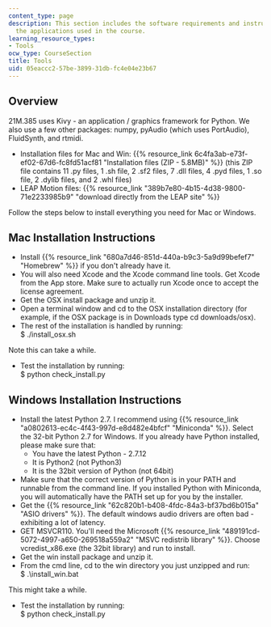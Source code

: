 ```yaml
---
content_type: page
description: This section includes the software requirements and instructions for
  the applications used in the course.
learning_resource_types:
- Tools
ocw_type: CourseSection
title: Tools
uid: 05eaccc2-57be-3899-31db-fc4e04e23b67
---
```


Overview
--------

21M.385 uses Kivy - an application / graphics framework for Python. We also use a few other packages: numpy, pyAudio (which uses PortAudio), FluidSynth, and rtmidi.

*   Installation files for Mac and Win: {{% resource_link 6c4fa3ab-e73f-ef02-67d6-fc8fd51acf81 "Installation files (ZIP - 5.8MB)" %}} (this ZIP file contains 11 .py files, 1 .sh file, 2 .sf2 files, 7 .dll files, 4 .pyd files, 1 .so file, 2 .dylib files, and 2 .whl files)
*   LEAP Motion files: {{% resource_link "389b7e80-4b15-4d38-9800-71e2233985b9" "download directly from the LEAP site" %}}

Follow the steps below to install everything you need for Mac or Windows.

Mac Installation Instructions
-----------------------------

*   Install {{% resource_link "680a7d46-851d-440a-b9c3-5a9d99befef7" "Homebrew" %}} if you don't already have it.
*   You will also need Xcode and the Xcode command line tools. Get Xcode from the App store. Make sure to actually run Xcode once to accept the license agreement.
*   Get the OSX install package and unzip it.
*   Open a terminal window and cd to the OSX installation directory (for example, if the OSX package is in Downloads type cd downloads/osx).
*   The rest of the installation is handled by running:  
    $ ./install\_osx.sh

Note this can take a while.

*   Test the installation by running:  
    $ python check\_install.py

Windows Installation Instructions
---------------------------------

*   Install the latest Python 2.7. I recommend using {{% resource_link "a0802613-ec4c-4f43-997d-e8d482e4bfcf" "Miniconda" %}}. Select the 32-bit Python 2.7 for Windows. If you already have Python installed, please make sure that:  
    *   You have the latest Python - 2.7.12
    *   It is Python2 (not Python3)
    *   It is the 32bit version of Python (not 64bit)
*   Make sure that the correct version of Python is in your PATH and runnable from the command line. If you installed Python with Miniconda, you will automatically have the PATH set up for you by the installer.
*   Get the {{% resource_link "62c820b1-b408-4fdc-84a3-bf37bd6b015a" "ASIO drivers" %}}. The default windows audio drivers are often bad - exhibiting a lot of latency.
*   GET MSVCR110. You'll need the Microsoft {{% resource_link "489191cd-5072-4997-a650-269518a559a2" "MSVC redistrib library" %}}. Choose vcredist\_x86.exe (the 32bit library) and run to install.
*   Get the win install package and unzip it.
*   From the cmd line, cd to the win directory you just unzipped and run:  
    $ .\\install\_win.bat

This might take a while.

*   Test the installation by running:  
    $ python check\_install.py